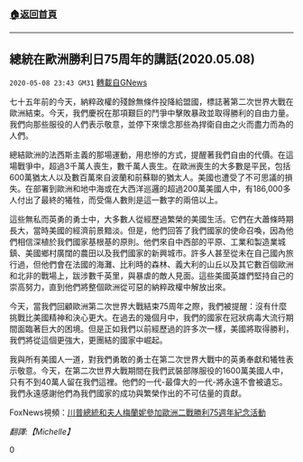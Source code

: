 ###  [:house:返回首頁](https://github.com/ourhimalayas/txt)
---

## 總統在歐洲勝利日75周年的講話(2020.05.08)
`2020-05-08 23:43 GM31` [轉載自GNews](https://gnews.org/zh-hant/197911/)

七十五年前的今天，納粹政權的殘餘無條件投降給盟國，標誌著第二次世界大戰在歐洲結束。今天，我們慶祝在那項艱巨的鬥爭中擊敗暴政並取得勝利的自由力量。我們向那些服役的人們表示敬意，並停下來懷念那些為捍衛自由之火而盡力而為的人們。

總結歐洲的法西斯主義的那場運動，用悲慘的方式，提醒著我們自由的代價。在這場戰爭中，超過3千萬人喪生，數千萬人喪生。在歐洲喪生的大多數是平民，包括600萬猶太人以及數百萬來自波蘭和前蘇聯的猶太人。美國也遭受了不可思議的損失。在部署到歐洲和地中海或在大西洋巡邏的超過200萬美國人中，有186,000多人付出了最終的犧牲，而受傷人數則是這一數字的兩倍以上。

這些無私而英勇的勇士中，大多數人從經歷過繁榮的美國生活。它們在大蕭條時期長大，當時美國的經濟前景黯淡。但是，他們回答了我們國家的使命召喚，因為他們相信深植於我們國家基根基的原則。他們來自中西部的平原、工業和製造業城鎮、美國鄉村廣闊的農田以及我們國家的新興城市。許多人甚至從未在自己國內旅行過，但他們會在法國的海灘、比利時的森林、義大利的山丘以及其它數百個歐洲和北非的戰場上，跋涉數千英里，與暴虐的敵人見面。這些美國英雄們堅持自己的崇高努力，直到他們將整個歐洲從可惡的納粹政權中解放出來。

今天，當我們回顧歐洲第二次世界大戰結束75周年之際，我們被提醒：沒有什麼挑戰比美國精神和決心更大。在過去的幾個月中，我們的國家在冠狀病毒大流行期間面臨著巨大的困境。但是正如我們以前經歷過的許多次一樣，美國將取得勝利，我們將從這個更強大，更團結的國家中崛起。

我與所有美國人一道，對我們勇敢的勇士在第二次世界大戰中的英勇奉獻和犧牲表示敬意。今天，在第二次世界大戰期間在我們武裝部隊服役的1600萬美國人中，只有不到40萬人留在我們這裡。他們的一代-最偉大的一代-將永遠不會被遺忘。我們永遠感謝他們為我們國家的成功與繁榮作出的不可估量的貢獻。

FoxNews視頻：[川普總統和夫人梅蘭妮參加歐洲二戰勝利75週年紀念活動](https://www.youtube.com/watch?v=qo5fQrhKt6g)

*翻譯:【Michelle】*

0
